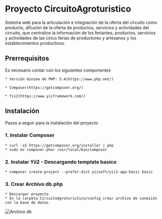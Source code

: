 
# Proyecto CircuitoAgroturistico

Sistema web para la articulación e integración de la oferta del circuito como producto, difusión de la oferta de productos, servicios y actividades del circuito, que centralice la información de los feriantes, productos, servicios y actividades de las cinco ferias de productores y artesanos y los establecimientos productivos.


## Prerrequisitos

Es necesario contar con los siguientes componentes

```
* Versión minima de PHP: 5.4(https://www.php.net/)
```

```
* Composer(https://getcomposer.org/)
```

```
* Yii2(https://www.yiiframework.com/) 
```

## Instalación

Pasos a seguir para la instalación del proyecto

### 1. Instalar Composer

```
* curl -sS https://getcomposer.org/installer | php
* sudo mv composer.phar /usr/local/bin/composer
```

### 2. Instalar Yii2 - Descargando template basico

```
* composer create-project --prefer-dist yiisoft/yii2-app-basic basic
```

### 3. Crear Archivo db.php

```
* Descargar proyecto
* En la carpeta CircuitoAgroturistico/config crear archivo de conexión con la base de datos.
```
![Archivo db](https://www.cloudways.com/blog/wp-content/uploads/image03-23.png)

